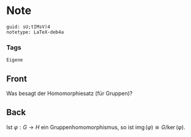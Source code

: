 # Note
```
guid: sU;tIMsV)4
notetype: LaTeX-deb4a
```

### Tags
```
Eigene
```

## Front
Was besagt der Homomorphiesatz (für Gruppen)?

## Back
Ist $\varphi: G \rightarrow H$ ein Gruppenhomomorphismus, so ist
$\operatorname{img}(\varphi) \cong G / \operatorname{ker}(\varphi)$.
